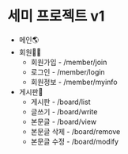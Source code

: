 # 세미 프로젝트 v1
+ 메인🌎
+ 회원🙍‍♂️
  + 회원가입 - /member/join
  + 로그인 - /member/login
  + 회원정보 - /member/myinfo
+ 게시판📅
  + 게시판 - /board/list
  + 글쓰기 - /board/write
  + 본문글 - /board/view
  + 본문글 삭제 - /board/remove
  + 본문글 수정 - /board/modify